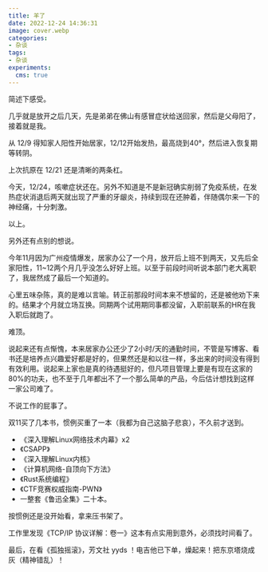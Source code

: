 ```yaml
---
title: 羊了
date: 2022-12-24 14:36:31
image: cover.webp
categories:
- 杂谈
tags:
- 杂谈
experiments:
  cms: true
---
```


简述下感受。

几乎就是放开之后几天，先是弟弟在佛山有感冒症状给送回家，然后是父母阳了，接着就是我。

从 12/9 得知家人阳性开始居家，12/12开始发热，最高烧到40°，然后进入恢复期等转阴。

上次抗原在 12/21 还是清晰的两条杠。

今天，12/24，咳嗽症状还在。另外不知道是不是新冠确实削弱了免疫系统，在发热症状消退后两天就出现了严重的牙龈炎，持续到现在还肿着，伴随偶尔来一下的神经痛，十分刺激。

以上。

另外还有点别的想说。

今年11月因为广州疫情爆发，居家办公了一个月，放开后上班不到两天，又先后全家阳性，11~12两个月几乎没怎么好好上班。以至于前段时间听说本部门老大离职了，我居然成了最后一个知道的。

心里五味杂陈，真的是难以言喻。转正前那段时间本来不想留的，还是被他劝下来的。结果才个月就立场互换。同期两个试用期同事都没留，入职前联系的HR在我入职后就跑了。

难顶。

说起来还有点惭愧，本来居家办公还少了2小时/天的通勤时间，不管是写博客、看书还是培养点兴趣爱好都是好的，但果然还是和以往一样，多出来的时间没有得到有效利用。说起来上家也是真的待遇挺好的，但凡项目管理上要是有现在这家的80%的功夫，也不至于几年都出不了一个那么简单的产品，今后估计想找到这样一家公司难了。

不说工作的屁事了。

双11买了几本书，惯例买重了一本（我都为自己这脑子悲哀），不久前才送到。

- 《深入理解Linux网络技术内幕》x2
- 《CSAPP》
- 《深入理解Linux内核》
- 《计算机网络-自顶向下方法》
- 《Rust系统编程》
- 《CTF竞赛权威指南-PWN》
- 一整套《鲁迅全集》二十本。

按惯例还是没开始看，拿来压书架了。

工作里发现《TCP/IP 协议详解：卷一》这本有点实用到意外，必须找时间看了。

最后，在看《孤独摇滚》，芳文社 yyds ！电吉他已下单，燥起来！把东京塔烧成灰（精神错乱）！